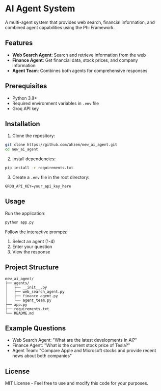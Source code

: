 # AI Agent System

A multi-agent system that provides web search, financial information, and combined agent capabilities using the Phi Framework.

## Features

- **Web Search Agent**: Search and retrieve information from the web
- **Finance Agent**: Get financial data, stock prices, and company information
- **Agent Team**: Combines both agents for comprehensive responses

## Prerequisites

- Python 3.8+
- Required environment variables in `.env` file
- Groq API key

## Installation

1. Clone the repository:
```bash
git clone https://github.com/ahzem/new_ai_agent.git
cd new_ai_agent
```

2. Install dependencies:
```bash
pip install -r requirements.txt
```

3. Create a `.env` file in the root directory:
```env
GROQ_API_KEY=your_api_key_here
```

## Usage

Run the application:
```bash
python app.py
```

Follow the interactive prompts:
1. Select an agent (1-4)
2. Enter your question
3. View the response

## Project Structure

```
new_ai_agent/
├── agents/
│   ├── __init__.py
│   ├── web_search_agent.py
│   ├── finance_agent.py
│   └── agent_team.py
├── app.py
├── requirements.txt
└── README.md
```

## Example Questions

- Web Search Agent: "What are the latest developments in AI?"
- Finance Agent: "What is the current stock price of Tesla?"
- Agent Team: "Compare Apple and Microsoft stocks and provide recent news about both companies"

## License

MIT License - Feel free to use and modify this code for your purposes.